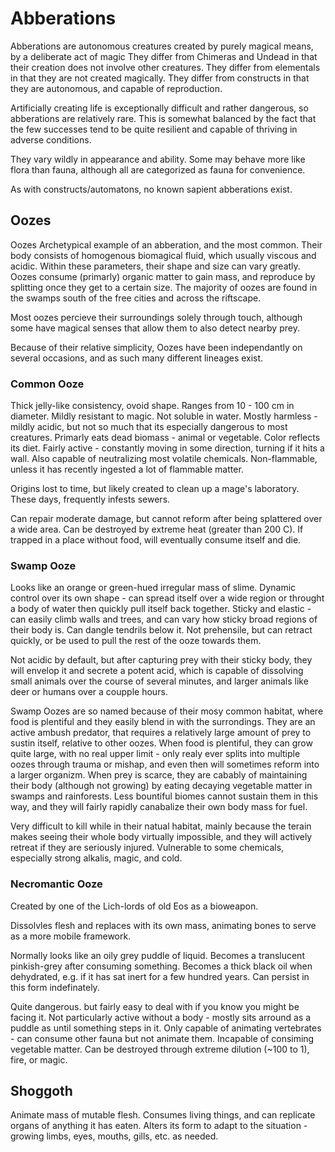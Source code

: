 # Abberations

Abberations are autonomous creatures created by purely magical means, by a deliberate act of magic
They differ from Chimeras and Undead in that their creation does not involve other creatures.
They differ from elementals in that they are not created magically.
They differ from constructs in that they are autonomous, and capable of reproduction.

Artificially creating life is exceptionally difficult and rather dangerous, so abberations are relatively rare. This is somewhat balanced by the fact that the few successes 
tend to be quite resilient and capable of thriving in adverse conditions.

They vary wildly in appearance and ability. Some may behave more like flora than fauna, although all are categorized as fauna for convenience.

As with constructs/automatons, no known sapient abberations exist.

## Oozes

Oozes Archetypical example of an abberation, and the most common.
Their body consists of homogenous biomagical fluid, which usually viscous and acidic.
Within these parameters, their shape and size can vary greatly.
Oozes consume (primarly) organic matter to gain mass, and reproduce by splitting once they get to a certain size.
The majority of oozes are found in the swamps south of the free cities and across the riftscape.

Most oozes percieve their surroundings solely through touch, although some have magical senses that allow them to also detect nearby prey.

Because of their relative simplicity, Oozes have been independantly on several occasions, and as such many different lineages exist.

### Common Ooze

Thick jelly-like consistency, ovoid shape. Ranges from 10 - 100 cm in diameter.
Mildly resistant to magic.  Not soluble in water.
Mostly harmless - mildly acidic, but not so much that its especially dangerous to most creatures.
Primarly eats dead biomass - animal or vegetable. Color reflects its diet.
Fairly active - constantly moving in some direction, turning if it hits a wall.
Also capable of neutralizing most volatile chemicals.
Non-flammable, unless it has recently ingested a lot of flammable matter.

Origins lost to time, but likely created to clean up a mage's laboratory.
These days, frequently infests sewers.

Can repair moderate damage, but cannot reform after being splattered over a wide area.
Can be destroyed by extreme heat (greater than 200 C).
If trapped in a place without food, will eventually consume itself and die.

### Swamp Ooze

Looks like an orange or green-hued irregular mass of slime.
Dynamic control over its own shape - can spread itself over a wide region or throught a body of water then quickly pull itself back together.
Sticky and elastic - can easily climb walls and trees, and can vary how sticky broad regions of their body is.
Can dangle tendrils below it. Not prehensile, but can retract quickly, or be used to pull the rest of the ooze towards them.

Not acidic by default, but after capturing prey with their sticky body, they will envelop it and secrete a potent acid, which is capable of dissolving small animals over the course of several minutes, and larger animals
like deer or humans over a coupple hours.

Swamp Oozes are so named because of their mosy common habitat, where food is plentiful and they easily blend in with the surrondings.
They are an active ambush predator, that requires a relatively large amount of prey to sustin itself, relative to other oozes.
When food is plentiful, they can grow quite large, with no real upper limit - only realy ever splits into multiple oozes through trauma or mishap, and even then will sometimes reform into a larger organizm.
When prey is scarce, they are cabably of maintaining their body (although not growing) by eating decaying vegetable matter in swamps and rainforests.
Less bountiful biomes cannot sustain them in this way, and they will fairly rapidly canabalize their own body mass for fuel.

Very difficult to kill while in their natual habitat, mainly because the terain makes seeing their whole body virtually impossible, and they will actively retreat if they are seriously injured.
Vulnerable to some chemicals, especially strong alkalis, magic, and cold.



### Necromantic Ooze

Created by one of the Lich-lords of old Eos as a bioweapon.

Dissolvles flesh and replaces with its own mass, animating bones to serve as a more mobile framework.

Normally looks like an oily grey puddle of liquid. 
Becomes a translucent pinkish-grey after consuming something.
Becomes a thick black oil when dehydrated, e.g. if it has sat inert for a few hundred years. Can persist in this form indefinately.


Quite dangerous. but fairly easy to deal with if you know you might be facing it.
Not particularly active without a body - mostly sits arround as a puddle as until something steps in it.
Only capable of animating vertebrates - can consume other fauna but not animate them. Incapable of consiming vegetable matter.
Can be destroyed through extreme dilution (~100 to 1), fire, or magic.

## Shoggoth

Animate mass of mutable flesh.
Consumes living things, and can replicate organs of anything it has eaten.
Alters its form to adapt to the situation - growing limbs, eyes, mouths, gills, etc. as needed.